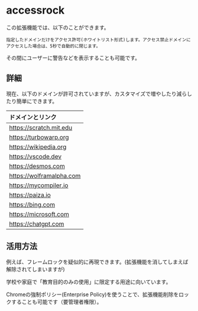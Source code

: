 # accessrock #

この拡張機能では、以下のことができます。

```
指定したドメインだけをアクセス許可(ホワイトリスト形式)します。アクセス禁止ドメインにアクセスした場合は、5秒で自動的に閉じます。
```

その間にユーザーに警告などを表示することも可能です。

## 詳細 ##

現在、以下のドメインが許可されていますが、カスタマイズで増やしたり減らしたり簡単にできます。

| ドメインとリンク |
|:-|
| https://scratch.mit.edu |
| https://turbowarp.org |
| https://wikipedia.org |
| https://vscode.dev |
| https://desmos.com |
| https://wolframalpha.com |
| https://mycompiler.io |
| https://paiza.io |
| https://bing.com |
|https://microsoft.com |
| https://chatgpt.com |

## 活用方法 ##

例えば、フレームロックを疑似的に再現できます。(拡張機能を消してしまえば解除されてしまいますが)

学校や家庭で「教育目的のみの使用」に限定する用途に向いています。

Chromeの強制ポリシー(Enterprise Policy)を使うことで、拡張機能削除をロックすることも可能です（要管理者権限）。